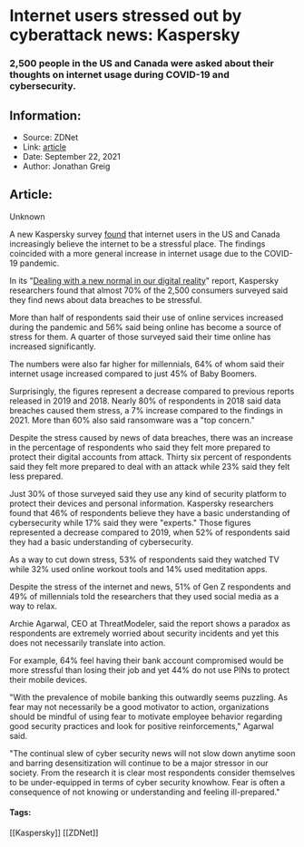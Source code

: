 # Internet users stressed out by cyberattack news: Kaspersky
### 2,500 people in the US and Canada were asked about their thoughts on internet usage during COVID-19 and cybersecurity.

## Information:
+ Source: ZDNet
+ Link: [article](https://www.zdnet.com/article/internet-users-stressed-out-by-cyberattack-news-kaspersky/)
+ Date: September 22, 2021
+ Author: Jonathan Greig


## Article:
Unknown

A new Kaspersky survey [found](https://www.globenewswire.com/news-release/2021/09/20/2299856/0/en/Kaspersky-survey-shows-cybersecurity-incidents-remain-significant-consumer-stressor.html) that internet users in the US and Canada increasingly believe the internet to be a stressful place. The findings coincided with a more general increase in internet usage due to the COVID-19 pandemic.

In its "[Dealing with a new normal in our digital reality](https://media.kasperskydaily.com/wp-content/uploads/sites/92/2021/09/17132317/CyberStress-Survey-Report-V3.pdf)" report, Kaspersky researchers found that almost 70% of the 2,500 consumers surveyed said they find news about data breaches to be stressful.

More than half of respondents said their use of online services increased during the pandemic and 56% said being online has become a source of stress for them. A quarter of those surveyed said their time online has increased significantly. 

The numbers were also far higher for millennials, 64% of whom said their internet usage increased compared to just 45% of Baby Boomers. 

Surprisingly, the figures represent a decrease compared to previous reports released in 2019 and 2018. Nearly 80% of respondents in 2018 said data breaches caused them stress, a 7% increase compared to the findings in 2021. More than 60% also said ransomware was a "top concern."

Despite the stress caused by news of data breaches, there was an increase in the percentage of respondents who said they felt more prepared to protect their digital accounts from attack. Thirty six percent of respondents said they felt more prepared to deal with an attack while 23% said they felt less prepared. 

Just 30% of those surveyed said they use any kind of security platform to protect their devices and personal information. Kaspersky researchers found that 46% of respondents believe they have a basic understanding of cybersecurity while 17% said they were "experts." Those figures represented a decrease compared to 2019, when 52% of respondents said they had a basic understanding of cybersecurity. 






As a way to cut down stress, 53% of respondents said they watched TV while 32% used online workout tools and 14% used meditation apps. 

Despite the stress of the internet and news, 51% of Gen Z respondents and 49% of millennials told the researchers that they used social media as a way to relax.

Archie Agarwal, CEO at ThreatModeler, said the report shows a paradox as respondents are extremely worried about security incidents and yet this does not necessarily translate into action. 

For example, 64% feel having their bank account compromised would be more stressful than losing their job and yet 44% do not use PINs to protect their mobile devices. 

"With the prevalence of mobile banking this outwardly seems puzzling. As fear may not necessarily be a good motivator to action, organizations should be mindful of using fear to motivate employee behavior regarding good security practices and look for positive reinforcements," Agarwal said. 

"The continual slew of cyber security news will not slow down anytime soon and barring desensitization will continue to be a major stressor in our society. From the research it is clear most respondents consider themselves to be under-equipped in terms of cyber security knowhow. Fear is often a consequence of not knowing or understanding and feeling ill-prepared."





#### Tags:
[[Kaspersky]] [[ZDNet]]
